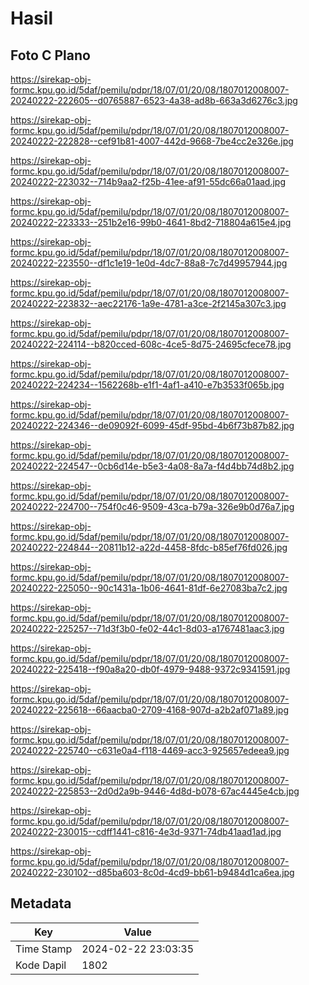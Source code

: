 # Hasil

## Foto C Plano

https://sirekap-obj-formc.kpu.go.id/5daf/pemilu/pdpr/18/07/01/20/08/1807012008007-20240222-222605--d0765887-6523-4a38-ad8b-663a3d6276c3.jpg

https://sirekap-obj-formc.kpu.go.id/5daf/pemilu/pdpr/18/07/01/20/08/1807012008007-20240222-222828--cef91b81-4007-442d-9668-7be4cc2e326e.jpg

https://sirekap-obj-formc.kpu.go.id/5daf/pemilu/pdpr/18/07/01/20/08/1807012008007-20240222-223032--714b9aa2-f25b-41ee-af91-55dc66a01aad.jpg

https://sirekap-obj-formc.kpu.go.id/5daf/pemilu/pdpr/18/07/01/20/08/1807012008007-20240222-223333--251b2e16-99b0-4641-8bd2-718804a615e4.jpg

https://sirekap-obj-formc.kpu.go.id/5daf/pemilu/pdpr/18/07/01/20/08/1807012008007-20240222-223550--df1c1e19-1e0d-4dc7-88a8-7c7d49957944.jpg

https://sirekap-obj-formc.kpu.go.id/5daf/pemilu/pdpr/18/07/01/20/08/1807012008007-20240222-223832--aec22176-1a9e-4781-a3ce-2f2145a307c3.jpg

https://sirekap-obj-formc.kpu.go.id/5daf/pemilu/pdpr/18/07/01/20/08/1807012008007-20240222-224114--b820cced-608c-4ce5-8d75-24695cfece78.jpg

https://sirekap-obj-formc.kpu.go.id/5daf/pemilu/pdpr/18/07/01/20/08/1807012008007-20240222-224234--1562268b-e1f1-4af1-a410-e7b3533f065b.jpg

https://sirekap-obj-formc.kpu.go.id/5daf/pemilu/pdpr/18/07/01/20/08/1807012008007-20240222-224346--de09092f-6099-45df-95bd-4b6f73b87b82.jpg

https://sirekap-obj-formc.kpu.go.id/5daf/pemilu/pdpr/18/07/01/20/08/1807012008007-20240222-224547--0cb6d14e-b5e3-4a08-8a7a-f4d4bb74d8b2.jpg

https://sirekap-obj-formc.kpu.go.id/5daf/pemilu/pdpr/18/07/01/20/08/1807012008007-20240222-224700--754f0c46-9509-43ca-b79a-326e9b0d76a7.jpg

https://sirekap-obj-formc.kpu.go.id/5daf/pemilu/pdpr/18/07/01/20/08/1807012008007-20240222-224844--20811b12-a22d-4458-8fdc-b85ef76fd026.jpg

https://sirekap-obj-formc.kpu.go.id/5daf/pemilu/pdpr/18/07/01/20/08/1807012008007-20240222-225050--90c1431a-1b06-4641-81df-6e27083ba7c2.jpg

https://sirekap-obj-formc.kpu.go.id/5daf/pemilu/pdpr/18/07/01/20/08/1807012008007-20240222-225257--71d3f3b0-fe02-44c1-8d03-a1767481aac3.jpg

https://sirekap-obj-formc.kpu.go.id/5daf/pemilu/pdpr/18/07/01/20/08/1807012008007-20240222-225418--f90a8a20-db0f-4979-9488-9372c9341591.jpg

https://sirekap-obj-formc.kpu.go.id/5daf/pemilu/pdpr/18/07/01/20/08/1807012008007-20240222-225618--66aacba0-2709-4168-907d-a2b2af071a89.jpg

https://sirekap-obj-formc.kpu.go.id/5daf/pemilu/pdpr/18/07/01/20/08/1807012008007-20240222-225740--c631e0a4-f118-4469-acc3-925657edeea9.jpg

https://sirekap-obj-formc.kpu.go.id/5daf/pemilu/pdpr/18/07/01/20/08/1807012008007-20240222-225853--2d0d2a9b-9446-4d8d-b078-67ac4445e4cb.jpg

https://sirekap-obj-formc.kpu.go.id/5daf/pemilu/pdpr/18/07/01/20/08/1807012008007-20240222-230015--cdff1441-c816-4e3d-9371-74db41aad1ad.jpg

https://sirekap-obj-formc.kpu.go.id/5daf/pemilu/pdpr/18/07/01/20/08/1807012008007-20240222-230102--d85ba603-8c0d-4cd9-bb61-b9484d1ca6ea.jpg


## Metadata

| Key        | Value               |
| ---------- | ------------------- |
| Time Stamp | 2024-02-22 23:03:35 |
| Kode Dapil | 1802                |



